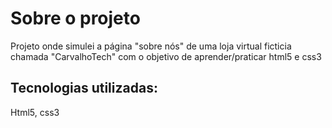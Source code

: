 # Sobre o projeto
Projeto onde simulei a página "sobre nós" de uma loja virtual ficticia chamada "CarvalhoTech" com o objetivo de aprender/praticar html5 e css3
## Tecnologias utilizadas:
Html5, css3

